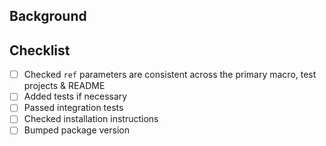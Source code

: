 ## Background

## Checklist

- [ ] Checked `ref` parameters are consistent across the primary macro, test projects & README
- [ ] Added tests if necessary
- [ ] Passed integration tests
- [ ] Checked installation instructions
- [ ] Bumped package version
